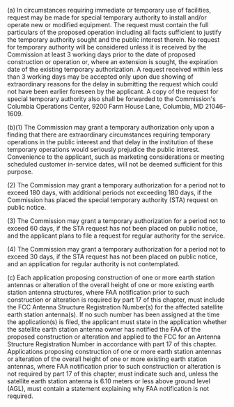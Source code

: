 (a) In circumstances requiring immediate or temporary use of facilities, request may be made for special temporary authority to install and/or operate new or modified equipment. The request must contain the full particulars of the proposed operation including all facts sufficient to justify the temporary authority sought and the public interest therein. No request for temporary authority will be considered unless it is received by the Commission at least 3 working days prior to the date of proposed construction or operation or, where an extension is sought, the expiration date of the existing temporary authorization. A request received within less than 3 working days may be accepted only upon due showing of extraordinary reasons for the delay in submitting the request which could not have been earlier foreseen by the applicant. A copy of the request for special temporary authority also shall be forwarded to the Commission's Columbia Operations Center, 9200 Farm House Lane, Columbia, MD 21046-1609.

(b)(1) The Commission may grant a temporary authorization only upon a finding that there are extraordinary circumstances requiring temporary operations in the public interest and that delay in the institution of these temporary operations would seriously prejudice the public interest. Convenience to the applicant, such as marketing considerations or meeting scheduled customer in-service dates, will not be deemed sufficient for this purpose.

(2) The Commission may grant a temporary authorization for a period not to exceed 180 days, with additional periods not exceeding 180 days, if the Commission has placed the special temporary authority (STA) request on public notice.

(3) The Commission may grant a temporary authorization for a period not to exceed 60 days, if the STA request has not been placed on public notice, and the applicant plans to file a request for regular authority for the service.

(4) The Commission may grant a temporary authorization for a period not to exceed 30 days, if the STA request has not been placed on public notice, and an application for regular authority is not contemplated.

(c) Each application proposing construction of one or more earth station antennas or alteration of the overall height of one or more existing earth station antenna structures, where FAA notification prior to such construction or alteration is required by part 17 of this chapter, must include the FCC Antenna Structure Registration Number(s) for the affected satellite earth station antenna(s). If no such number has been assigned at the time the application(s) is filed, the applicant must state in the application whether the satellite earth station antenna owner has notified the FAA of the proposed construction or alteration and applied to the FCC for an Antenna Structure Registration Number in accordance with part 17 of this chapter. Applications proposing construction of one or more earth station antennas or alteration of the overall height of one or more existing earth station antennas, where FAA notification prior to such construction or alteration is not required by part 17 of this chapter, must indicate such and, unless the satellite earth station antenna is 6.10 meters or less above ground level (AGL), must contain a statement explaining why FAA notification is not required.

